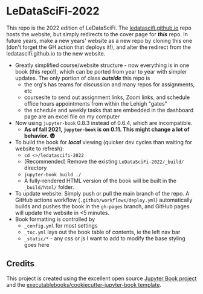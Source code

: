 # LeDataSciFi-2022

This repo is the 2022 edition of LeDataSciFi. The [ledatascifi.github.io](https://ledatascifi.github.io) repo hosts the website, but simply redirects to the cover page for _**this**_ repo. In future years, make a new years' website as a new repo by cloning this one (don't forget the GH action that deploys it!), and alter the redirect from the ledatascifi.github.io to the new website. 

- Greatly simplified course/website structure - now everything is in one book (this repo!), which can be ported from year to year with simpler updates. The only portion of class _**outside**_ this repo is
    - the org's has teams for discussion and many repos for assignments, etc
    - coursesite to send out assignment links, Zoom links, and schedule office hours appointments from within the Lehigh "gates"
    - the schedule and weekly tasks that are embedded in the dashboard page are an excel file on my computer
- Now using `jupyter-book` 0.8.3 instead of 0.6.4, which are incompatible.
    - **As of fall 2021, `jupyter-book` is on 0.11. This might change a lot of behavior. 😨**
- To build the book for _**local**_ viewing (quicker dev cycles than waiting for website to refresh):
    - `cd <>/ledatascifi-2022` 
    - (Recommended) Remove the existing `LeDataSciFi-2022/_build/` directory
    - `jupyter-book build ./`
    - A fully-rendered HTML version of the book will be built in the `_build/html/` folder.
- To update website: Simply push or pull the main branch of the repo. A GitHub actions workflow (`.github/workflows/deploy.yml`) automatically builds and pushes the book in the `gh-pages` branch, and GitHub pages will update the website in <5 minutes. 
- Book formatting is controlled by
    - `_config.yml` for most settings
    - `_toc.yml` lays out the book table of contents, ie the left nav bar
    - `_static/*` - any css or js I want to add to modify the base styling goes here

## Credits

This project is created using the excellent open source [Jupyter Book project](https://jupyterbook.org/) and the [executablebooks/cookiecutter-jupyter-book template](https://github.com/executablebooks/cookiecutter-jupyter-book).



